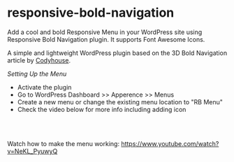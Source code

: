 # responsive-bold-navigation
  Add a cool and bold Responsive Menu in your WordPress site using Responsive Bold Navigation plugin. It supports Font Awesome Icons.


A simple and lightweight WordPress plugin based on the 3D Bold Navigation article by <a href="https://codyhouse.co/demo/3d-bold-navigation/index.html">Codyhouse</a>.

*Setting Up the Menu*
<ul>
<li>Activate the plugin</li>
<li>Go to WordPress Dashboard >> Apperence >> Menus</li>
<li>Create a new menu or change the existing menu location to "RB Menu"</li>
<li>Check the video below for more info including adding icon</li>

</ul>

<br> <br> 

Watch how to make the menu working: https://www.youtube.com/watch?v=NeKL_PyuwyQ 
